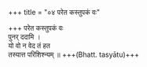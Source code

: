 +++
title = "०४ परेत कस्तुपकं वः"

+++
परेत कस्तुपकं वः  
पुनर् ददामि ।  
यो वो न वेद तं हत  
तस्यात्त परिशिश्न्यम् ॥ +++(Bhatt. tasyātu)+++